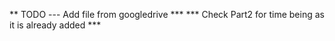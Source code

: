 ** TODO --- Add file from googledrive ***
*** Check Part2 for time being as it is already added ***
